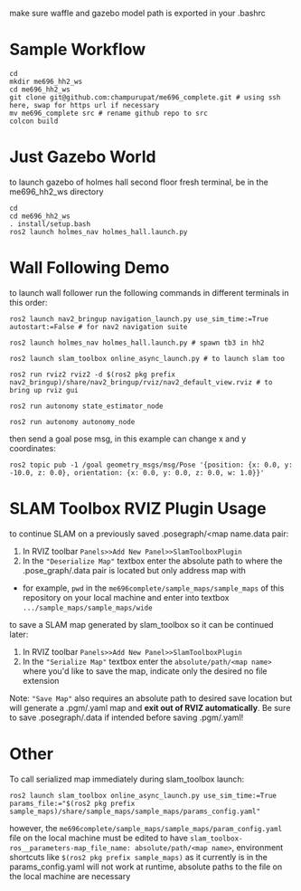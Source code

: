 make sure waffle and gazebo model path is exported in your .bashrc

# Sample Workflow
```
cd
mkdir me696_hh2_ws
cd me696_hh2_ws
git clone git@github.com:champurupat/me696_complete.git # using ssh here, swap for https url if necessary
mv me696_complete src # rename github repo to src
colcon build
```
# Just Gazebo World
to launch gazebo of holmes hall second floor fresh terminal, be in the me696_hh2_ws directory
```
cd
cd me696_hh2_ws
. install/setup.bash
ros2 launch holmes_nav holmes_hall.launch.py
```
# Wall Following Demo
to launch wall follower run the following commands in different terminals in this order:
```
ros2 launch nav2_bringup navigation_launch.py use_sim_time:=True autostart:=False # for nav2 navigation suite

ros2 launch holmes_nav holmes_hall.launch.py # spawn tb3 in hh2

ros2 launch slam_toolbox online_async_launch.py # to launch slam too

ros2 run rviz2 rviz2 -d $(ros2 pkg prefix nav2_bringup)/share/nav2_bringup/rviz/nav2_default_view.rviz # to bring up rviz gui

ros2 run autonomy state_estimator_node 

ros2 run autonomy autonomy_node 
```
then send a goal pose msg, in this example can change x and y coordinates:
```
ros2 topic pub -1 /goal geometry_msgs/msg/Pose '{position: {x: 0.0, y: -10.0, z: 0.0}, orientation: {x: 0.0, y: 0.0, z: 0.0, w: 1.0}}'
```
# SLAM Toolbox RVIZ Plugin Usage
to continue SLAM on a previously saved <map name>.posegraph/<map name.data pair:
1. In RVIZ toolbar `Panels>>Add New Panel>>SlamToolboxPlugin`
2. In the `"Deserialize Map"` textbox enter the absolute path to where the <map name>.pose_graph/<map name>.data pair is located but only address map with <map name>
  - for example, `pwd` in the `me696complete/sample_maps/sample_maps` of this repository on your local machine and enter into textbox `.../sample_maps/sample_maps/wide`
  
to save a SLAM map generated by slam_toolbox so it can be continued later:
1. In RVIZ toolbar `Panels>>Add New Panel>>SlamToolboxPlugin`
2. In the `"Serialize Map"` textbox enter the `absolute/path/<map name>` where you'd like to save the map, indicate only the desired <map name> no file extension

Note: `"Save Map"` also requires an absolute path to desired save location but will generate a .pgm/.yaml map and **exit out of RVIZ automatically**. Be sure to save .posegraph/.data if intended before saving .pgm/.yaml!
# Other
To call serialized map immediately during slam_toolbox launch:
```
ros2 launch slam_toolbox online_async_launch.py use_sim_time:=True params_file:="$(ros2 pkg prefix sample_maps)/share/sample_maps/sample_maps/params_config.yaml"
```
however, the `me696complete/sample_maps/sample_maps/param_config.yaml` file on the local machine must be edited to have `slam_toolbox-ros__parameters-map_file_name: absolute/path/<map name>`,  environment shortcuts like `$(ros2 pkg prefix sample_maps)` as it currently is in the params_config.yaml will not work at runtime, absolute paths to the file on the local machine are necessary
